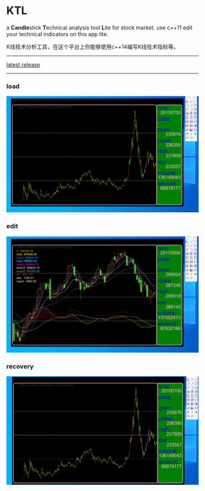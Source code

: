 # KTL

a **Candle**stick **T**echnical analysis tool **L**ite for stock market. use c++11 edit your technical indicators on this app lite.

K线技术分析工具，在这个平台上你能够使用c++14编写K线技术指标等。

----------------------------

[latest release](https://github.com/bbqz007/KTL/blob/master/bin/KTL%20%5Bzhelper.release.20210827%5D.7z)

----------------------------


### load
![img](resources/GIF_KTL_Load.gif)
### edit
![img](resources/GIF_KTL_EDIT.gif)
### recovery
![img](resources/GIF_KTL_RE2.gif)
